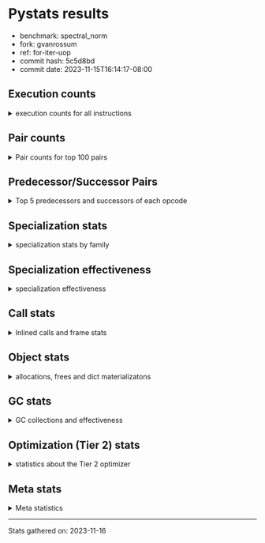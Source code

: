 
# Pystats results

- benchmark: spectral_norm
- fork: gvanrossum
- ref: for-iter-uop
- commit hash: 5c5d8bd
- commit date: 2023-11-15T16:14:17-08:00

## Execution counts

<details>
<summary> execution counts for all instructions </summary>

|Name | Count | Self | Cumulative | Miss ratio | 
|---|---:|---:|---:|---:|
| BINARY_OP_ADD_INT | 270,399,900 | 17.1% | 17.1% |  |
| LOAD_CONST | 216,736,240 | 13.7% | 30.9% |  |
| LOAD_FAST | 163,515,680 | 10.4% | 41.2% |  |
| LOAD_FAST_LOAD_FAST | 162,676,800 | 10.3% | 51.6% |  |
| BINARY_OP | 109,841,380 | 7.0% | 58.5% |  |
| STORE_FAST | 54,522,720 | 3.5% | 62.0% |  |
| FOR_ITER | 54,520,440 | 3.5% | 65.4% |  |
| JUMP_BACKWARD | 54,507,280 | 3.5% | 68.9% |  |
| STORE_FAST_STORE_FAST | 54,506,480 | 3.5% | 72.4% |  |
| UNPACK_SEQUENCE_TWO_TUPLE | 54,506,300 | 3.5% | 75.8% |  |
| CALL_PY_EXACT_ARGS | 54,503,840 | 3.5% | 79.3% | 0.3% |
| RETURN_VALUE | 54,500,960 | 3.5% | 82.7% |  |
| RESUME_CHECK | 54,500,820 | 3.5% | 86.2% |  |
| BINARY_OP_ADD_FLOAT | 54,100,720 | 3.4% | 89.6% | 0.8% |
| LOAD_GLOBAL_MODULE | 54,088,080 | 3.4% | 93.0% |  |
| BINARY_OP_MULTIPLY_INT | 54,079,980 | 3.4% | 96.5% |  |
| BINARY_OP_MULTIPLY_FLOAT | 52,463,760 | 3.3% | 99.8% | 0.0% |
| LOAD_GLOBAL_BUILTIN | 425,680 | 0.0% | 99.8% |  |
| CALL_BUILTIN_CLASS | 422,440 | 0.0% | 99.8% |  |
| FOR_ITER_RANGE | 420,180 | 0.0% | 99.9% |  |
| GET_ITER | 419,440 | 0.0% | 99.9% |  |
| PUSH_NULL | 416,400 | 0.0% | 99.9% |  |
| BUILD_TUPLE | 416,000 | 0.0% | 99.9% |  |
| LIST_APPEND | 416,000 | 0.0% | 100.0% |  |
| STORE_FAST_LOAD_FAST | 416,000 | 0.0% | 100.0% |  |
| SWAP | 9,600 | 0.0% | 100.0% |  |
| BUILD_LIST | 3,360 | 0.0% | 100.0% |  |
| LOAD_FAST_AND_CLEAR | 3,200 | 0.0% | 100.0% |  |
| CALL_LEN | 3,180 | 0.0% | 100.0% |  |
| CALL | 960 | 0.0% | 100.0% |  |
| LOAD_GLOBAL | 800 | 0.0% | 100.0% |  |
| LOAD_DEREF | 240 | 0.0% | 100.0% |  |
| UNPACK_SEQUENCE | 200 | 0.0% | 100.0% |  |
| LOAD_ATTR_MODULE | 180 | 0.0% | 100.0% |  |
| CALL_FUNCTION_EX | 160 | 0.0% | 100.0% |  |
| RESUME | 140 | 0.0% | 100.0% |  |
| LOAD_ATTR | 120 | 0.0% | 100.0% |  |
| NOP | 80 | 0.0% | 100.0% |  |
| POP_TOP | 80 | 0.0% | 100.0% |  |
| CALL_INTRINSIC_1 | 80 | 0.0% | 100.0% |  |
| COPY | 80 | 0.0% | 100.0% |  |
| COPY_FREE_VARS | 80 | 0.0% | 100.0% |  |
| LIST_EXTEND | 80 | 0.0% | 100.0% |  |
| LOAD_FAST_CHECK | 80 | 0.0% | 100.0% |  |
| BINARY_OP_SUBTRACT_FLOAT | 60 | 0.0% | 100.0% |  |


</details>

## Pair counts

<details>
<summary> Pair counts for top 100 pairs </summary>

|Pair | Count | Self | Cumulative | 
|---|---:|---:|---:|
| BINARY_OP_ADD_INT LOAD_CONST | 108,159,960 | 6.9% | 6.9% |
| LOAD_CONST BINARY_OP_ADD_INT | 108,159,920 | 6.9% | 13.7% |
| LOAD_FAST_LOAD_FAST BINARY_OP_ADD_INT | 108,159,920 | 6.9% | 20.6% |
| UNPACK_SEQUENCE_TWO_TUPLE STORE_FAST_STORE_FAST | 54,506,300 | 3.5% | 24.0% |
| CALL_PY_EXACT_ARGS RESUME_CHECK | 54,500,640 | 3.5% | 27.5% |
| BINARY_OP_ADD_FLOAT STORE_FAST | 54,092,880 | 3.4% | 30.9% |
| STORE_FAST JUMP_BACKWARD | 54,091,200 | 3.4% | 34.3% |
| JUMP_BACKWARD FOR_ITER | 54,090,460 | 3.4% | 37.8% |
| FOR_ITER UNPACK_SEQUENCE_TWO_TUPLE | 54,090,280 | 3.4% | 41.2% |
| LOAD_CONST BINARY_OP | 54,080,080 | 3.4% | 44.6% |
| BINARY_OP RETURN_VALUE | 54,080,020 | 3.4% | 48.1% |
| RETURN_VALUE LOAD_FAST | 54,080,000 | 3.4% | 51.5% |
| BINARY_OP LOAD_FAST | 54,080,000 | 3.4% | 54.9% |
| LOAD_CONST LOAD_FAST_LOAD_FAST | 54,080,000 | 3.4% | 58.3% |
| STORE_FAST_STORE_FAST LOAD_FAST | 54,080,000 | 3.4% | 61.8% |
| BINARY_OP_ADD_INT BINARY_OP | 54,080,000 | 3.4% | 65.2% |
| BINARY_OP_ADD_INT LOAD_FAST_LOAD_FAST | 54,079,980 | 3.4% | 68.6% |
| BINARY_OP_MULTIPLY_INT LOAD_CONST | 54,079,980 | 3.4% | 72.1% |
| RESUME_CHECK LOAD_CONST | 54,079,980 | 3.4% | 75.5% |
| LOAD_FAST BINARY_OP_ADD_INT | 54,079,960 | 3.4% | 78.9% |
| BINARY_OP_ADD_INT BINARY_OP_MULTIPLY_INT | 54,079,960 | 3.4% | 82.3% |
| LOAD_GLOBAL_MODULE LOAD_FAST_LOAD_FAST | 54,079,960 | 3.4% | 85.8% |
| LOAD_FAST LOAD_GLOBAL_MODULE | 54,079,920 | 3.4% | 89.2% |
| LOAD_FAST_LOAD_FAST CALL_PY_EXACT_ARGS | 54,079,920 | 3.4% | 92.6% |
| LOAD_FAST BINARY_OP_MULTIPLY_FLOAT | 52,463,620 | 3.3% | 96.0% |
| BINARY_OP_MULTIPLY_FLOAT BINARY_OP_ADD_FLOAT | 52,456,020 | 3.3% | 99.3% |
| BINARY_OP BINARY_OP_ADD_FLOAT | 1,644,700 | 0.1% | 99.4% |
| LOAD_FAST BINARY_OP | 1,637,260 | 0.1% | 99.5% |
| LOAD_GLOBAL_BUILTIN LOAD_FAST | 419,260 | 0.0% | 99.5% |
| CALL_BUILTIN_CLASS GET_ITER | 419,200 | 0.0% | 99.5% |
| LOAD_FAST CALL_BUILTIN_CLASS | 419,120 | 0.0% | 99.6% |
| JUMP_BACKWARD FOR_ITER_RANGE | 416,820 | 0.0% | 99.6% |
| GET_ITER FOR_ITER | 416,120 | 0.0% | 99.6% |
| PUSH_NULL LOAD_FAST_LOAD_FAST | 416,000 | 0.0% | 99.6% |
| RETURN_VALUE LIST_APPEND | 416,000 | 0.0% | 99.7% |
| FOR_ITER LOAD_FAST | 416,000 | 0.0% | 99.7% |
| LIST_APPEND JUMP_BACKWARD | 416,000 | 0.0% | 99.7% |
| LOAD_CONST STORE_FAST | 416,000 | 0.0% | 99.8% |
| LOAD_FAST RETURN_VALUE | 416,000 | 0.0% | 99.8% |
| LOAD_FAST_LOAD_FAST BUILD_TUPLE | 416,000 | 0.0% | 99.8% |
| STORE_FAST_LOAD_FAST PUSH_NULL | 416,000 | 0.0% | 99.8% |
| STORE_FAST_STORE_FAST LOAD_CONST | 416,000 | 0.0% | 99.9% |
| FOR_ITER_RANGE STORE_FAST_LOAD_FAST | 415,980 | 0.0% | 99.9% |
| BUILD_TUPLE CALL_PY_EXACT_ARGS | 415,960 | 0.0% | 99.9% |
| STORE_FAST LOAD_GLOBAL_BUILTIN | 415,960 | 0.0% | 99.9% |
| RESUME_CHECK LOAD_FAST | 415,960 | 0.0% | 100.0% |
| LOAD_FAST UNPACK_SEQUENCE_TWO_TUPLE | 415,920 | 0.0% | 100.0% |
| BINARY_OP BINARY_OP | 28,300 | 0.0% | 100.0% |
| LOAD_FAST_LOAD_FAST LOAD_FAST | 20,800 | 0.0% | 100.0% |
| FOR_ITER FOR_ITER | 13,840 | 0.0% | 100.0% |
| STORE_FAST LOAD_FAST_LOAD_FAST | 10,400 | 0.0% | 100.0% |
| STORE_FAST_STORE_FAST LOAD_FAST_LOAD_FAST | 10,400 | 0.0% | 100.0% |
| BINARY_OP STORE_FAST | 8,000 | 0.0% | 100.0% |
| BINARY_OP_ADD_FLOAT BINARY_OP | 7,840 | 0.0% | 100.0% |
| BINARY_OP_MULTIPLY_FLOAT BINARY_OP | 7,740 | 0.0% | 100.0% |
| LOAD_GLOBAL_BUILTIN LOAD_GLOBAL_BUILTIN | 6,320 | 0.0% | 100.0% |
| LOAD_GLOBAL_MODULE LOAD_GLOBAL_MODULE | 4,680 | 0.0% | 100.0% |
| GET_ITER LOAD_FAST_AND_CLEAR | 3,200 | 0.0% | 100.0% |
| BUILD_LIST SWAP | 3,200 | 0.0% | 100.0% |
| LOAD_FAST_AND_CLEAR SWAP | 3,200 | 0.0% | 100.0% |
| STORE_FAST RETURN_VALUE | 3,200 | 0.0% | 100.0% |
| SWAP BUILD_LIST | 3,200 | 0.0% | 100.0% |
| SWAP STORE_FAST | 3,200 | 0.0% | 100.0% |
| FOR_ITER_RANGE SWAP | 3,200 | 0.0% | 100.0% |
| RESUME_CHECK LOAD_GLOBAL_BUILTIN | 3,200 | 0.0% | 100.0% |
| SWAP FOR_ITER_RANGE | 3,180 | 0.0% | 100.0% |
| CALL_PY_EXACT_ARGS CALL_PY_EXACT_ARGS | 3,180 | 0.0% | 100.0% |
| CALL_BUILTIN_CLASS CALL_LEN | 3,160 | 0.0% | 100.0% |
| CALL_LEN CALL_BUILTIN_CLASS | 3,160 | 0.0% | 100.0% |
| LOAD_GLOBAL_MODULE LOAD_FAST | 3,140 | 0.0% | 100.0% |
| LOAD_FAST CALL_PY_EXACT_ARGS | 3,080 | 0.0% | 100.0% |
| RETURN_VALUE RETURN_VALUE | 1,680 | 0.0% | 100.0% |
| RETURN_VALUE STORE_FAST | 1,600 | 0.0% | 100.0% |
| RETURN_VALUE CALL_PY_EXACT_ARGS | 1,560 | 0.0% | 100.0% |
| STORE_FAST LOAD_GLOBAL_MODULE | 1,560 | 0.0% | 100.0% |
| RESUME_CHECK LOAD_GLOBAL_MODULE | 1,560 | 0.0% | 100.0% |
| FOR_ITER_RANGE STORE_FAST | 840 | 0.0% | 100.0% |
| LOAD_FAST CALL | 280 | 0.0% | 100.0% |
| PUSH_NULL CALL | 240 | 0.0% | 100.0% |
| LOAD_GLOBAL LOAD_GLOBAL_MODULE | 240 | 0.0% | 100.0% |
| STORE_FAST LOAD_GLOBAL | 240 | 0.0% | 100.0% |
| LOAD_ATTR_MODULE PUSH_NULL | 180 | 0.0% | 100.0% |
| PUSH_NULL LOAD_FAST | 160 | 0.0% | 100.0% |
| CALL GET_ITER | 160 | 0.0% | 100.0% |
| LOAD_DEREF PUSH_NULL | 160 | 0.0% | 100.0% |
| LOAD_GLOBAL LOAD_FAST | 160 | 0.0% | 100.0% |
| LOAD_GLOBAL LOAD_GLOBAL_BUILTIN | 160 | 0.0% | 100.0% |
| BINARY_OP BINARY_OP_MULTIPLY_FLOAT | 140 | 0.0% | 100.0% |
| CALL CALL_PY_EXACT_ARGS | 140 | 0.0% | 100.0% |
| GET_ITER FOR_ITER_RANGE | 120 | 0.0% | 100.0% |
| CALL CALL | 120 | 0.0% | 100.0% |
| CALL CALL_BUILTIN_CLASS | 120 | 0.0% | 100.0% |
| FOR_ITER UNPACK_SEQUENCE | 120 | 0.0% | 100.0% |
| LOAD_GLOBAL_MODULE LOAD_ATTR_MODULE | 120 | 0.0% | 100.0% |
| BINARY_OP BINARY_OP_ADD_INT | 100 | 0.0% | 100.0% |
| CALL STORE_FAST | 100 | 0.0% | 100.0% |
| LOAD_GLOBAL LOAD_GLOBAL | 100 | 0.0% | 100.0% |
| UNPACK_SEQUENCE STORE_FAST_STORE_FAST | 100 | 0.0% | 100.0% |
| UNPACK_SEQUENCE UNPACK_SEQUENCE_TWO_TUPLE | 100 | 0.0% | 100.0% |
| NOP LOAD_DEREF | 80 | 0.0% | 100.0% |


</details>

## Predecessor/Successor Pairs

<details>
<summary> Top 5 predecessors and successors of each opcode </summary>

### GET_ITER

<details>
<summary> Successors and predecessors for GET_ITER </summary>

|Predecessors | Count | Percentage | 
|---|---:|---:|
| CALL_BUILTIN_CLASS | 419,200 | 99.9% |
| CALL | 160 | 0.0% |
| LOAD_FAST | 80 | 0.0% |

|Successors | Count | Percentage | 
|---|---:|---:|
| FOR_ITER | 416,120 | 99.2% |
| LOAD_FAST_AND_CLEAR | 3,200 | 0.8% |
| FOR_ITER_RANGE | 120 | 0.0% |


</details>

### NOP

<details>
<summary> Successors and predecessors for NOP </summary>

|Predecessors | Count | Percentage | 
|---|---:|---:|
| POP_TOP | 80 | 100.0% |

|Successors | Count | Percentage | 
|---|---:|---:|
| LOAD_DEREF | 80 | 100.0% |


</details>

### POP_TOP

<details>
<summary> Successors and predecessors for POP_TOP </summary>

|Predecessors | Count | Percentage | 
|---|---:|---:|
| CALL | 80 | 100.0% |

|Successors | Count | Percentage | 
|---|---:|---:|
| NOP | 80 | 100.0% |


</details>

### PUSH_NULL

<details>
<summary> Successors and predecessors for PUSH_NULL </summary>

|Predecessors | Count | Percentage | 
|---|---:|---:|
| STORE_FAST_LOAD_FAST | 416,000 | 99.9% |
| LOAD_ATTR_MODULE | 180 | 0.0% |
| LOAD_DEREF | 160 | 0.0% |
| LOAD_ATTR | 60 | 0.0% |

|Successors | Count | Percentage | 
|---|---:|---:|
| LOAD_FAST_LOAD_FAST | 416,000 | 99.9% |
| CALL | 240 | 0.1% |
| LOAD_FAST | 160 | 0.0% |


</details>

### RETURN_VALUE

<details>
<summary> Successors and predecessors for RETURN_VALUE </summary>

|Predecessors | Count | Percentage | 
|---|---:|---:|
| BINARY_OP | 54,080,020 | 99.2% |
| LOAD_FAST | 416,000 | 0.8% |
| STORE_FAST | 3,200 | 0.0% |
| RETURN_VALUE | 1,680 | 0.0% |
| BINARY_OP_SUBTRACT_FLOAT | 60 | 0.0% |

|Successors | Count | Percentage | 
|---|---:|---:|
| LOAD_FAST | 54,080,000 | 99.2% |
| LIST_APPEND | 416,000 | 0.8% |
| RETURN_VALUE | 1,680 | 0.0% |
| STORE_FAST | 1,600 | 0.0% |
| CALL_PY_EXACT_ARGS | 1,560 | 0.0% |


</details>

### BINARY_OP

<details>
<summary> Successors and predecessors for BINARY_OP </summary>

|Predecessors | Count | Percentage | 
|---|---:|---:|
| LOAD_CONST | 54,080,080 | 49.2% |
| BINARY_OP_ADD_INT | 54,080,000 | 49.2% |
| LOAD_FAST | 1,637,260 | 1.5% |
| BINARY_OP | 28,300 | 0.0% |
| BINARY_OP_ADD_FLOAT | 7,840 | 0.0% |

|Successors | Count | Percentage | 
|---|---:|---:|
| RETURN_VALUE | 54,080,020 | 49.2% |
| LOAD_FAST | 54,080,000 | 49.2% |
| BINARY_OP_ADD_FLOAT | 1,644,700 | 1.5% |
| BINARY_OP | 28,300 | 0.0% |
| STORE_FAST | 8,000 | 0.0% |


</details>

### BUILD_LIST

<details>
<summary> Successors and predecessors for BUILD_LIST </summary>

|Predecessors | Count | Percentage | 
|---|---:|---:|
| SWAP | 3,200 | 95.2% |
| LOAD_CONST | 80 | 2.4% |
| LOAD_FAST | 80 | 2.4% |

|Successors | Count | Percentage | 
|---|---:|---:|
| SWAP | 3,200 | 95.2% |
| LOAD_DEREF | 80 | 2.4% |
| LOAD_GLOBAL | 40 | 1.2% |
| LOAD_GLOBAL_MODULE | 40 | 1.2% |


</details>

### BUILD_TUPLE

<details>
<summary> Successors and predecessors for BUILD_TUPLE </summary>

|Predecessors | Count | Percentage | 
|---|---:|---:|
| LOAD_FAST_LOAD_FAST | 416,000 | 100.0% |

|Successors | Count | Percentage | 
|---|---:|---:|
| CALL_PY_EXACT_ARGS | 415,960 | 100.0% |
| CALL | 40 | 0.0% |


</details>

### CALL

<details>
<summary> Successors and predecessors for CALL </summary>

|Predecessors | Count | Percentage | 
|---|---:|---:|
| LOAD_FAST | 280 | 29.2% |
| PUSH_NULL | 240 | 25.0% |
| CALL | 120 | 12.5% |
| LOAD_FAST_CHECK | 80 | 8.3% |
| LOAD_FAST_LOAD_FAST | 80 | 8.3% |

|Successors | Count | Percentage | 
|---|---:|---:|
| GET_ITER | 160 | 16.7% |
| CALL_PY_EXACT_ARGS | 140 | 14.6% |
| CALL | 120 | 12.5% |
| CALL_BUILTIN_CLASS | 120 | 12.5% |
| STORE_FAST | 100 | 10.4% |


</details>

### CALL_FUNCTION_EX

<details>
<summary> Successors and predecessors for CALL_FUNCTION_EX </summary>

|Predecessors | Count | Percentage | 
|---|---:|---:|
| CALL_INTRINSIC_1 | 80 | 50.0% |
| LOAD_FAST | 80 | 50.0% |

|Successors | Count | Percentage | 
|---|---:|---:|
| COPY_FREE_VARS | 80 | 50.0% |
| RESUME_CHECK | 60 | 37.5% |
| RESUME | 20 | 12.5% |


</details>

### CALL_INTRINSIC_1

<details>
<summary> Successors and predecessors for CALL_INTRINSIC_1 </summary>

|Predecessors | Count | Percentage | 
|---|---:|---:|
| LIST_EXTEND | 80 | 100.0% |

|Successors | Count | Percentage | 
|---|---:|---:|
| CALL_FUNCTION_EX | 80 | 100.0% |


</details>

### COPY

<details>
<summary> Successors and predecessors for COPY </summary>

|Predecessors | Count | Percentage | 
|---|---:|---:|
| LOAD_CONST | 80 | 100.0% |

|Successors | Count | Percentage | 
|---|---:|---:|
| STORE_FAST_STORE_FAST | 80 | 100.0% |


</details>

### COPY_FREE_VARS

<details>
<summary> Successors and predecessors for COPY_FREE_VARS </summary>

|Predecessors | Count | Percentage | 
|---|---:|---:|
| CALL_FUNCTION_EX | 80 | 100.0% |

|Successors | Count | Percentage | 
|---|---:|---:|
| RESUME_CHECK | 60 | 75.0% |
| RESUME | 20 | 25.0% |


</details>

### FOR_ITER

<details>
<summary> Successors and predecessors for FOR_ITER </summary>

|Predecessors | Count | Percentage | 
|---|---:|---:|
| JUMP_BACKWARD | 54,090,460 | 99.2% |
| GET_ITER | 416,120 | 0.8% |
| FOR_ITER | 13,840 | 0.0% |
| SWAP | 20 | 0.0% |

|Successors | Count | Percentage | 
|---|---:|---:|
| UNPACK_SEQUENCE_TWO_TUPLE | 54,090,280 | 99.2% |
| LOAD_FAST | 416,000 | 0.8% |
| FOR_ITER | 13,840 | 0.0% |
| UNPACK_SEQUENCE | 120 | 0.0% |
| JUMP_BACKWARD | 80 | 0.0% |


</details>

### JUMP_BACKWARD

<details>
<summary> Successors and predecessors for JUMP_BACKWARD </summary>

|Predecessors | Count | Percentage | 
|---|---:|---:|
| STORE_FAST | 54,091,200 | 99.2% |
| LIST_APPEND | 416,000 | 0.8% |
| FOR_ITER | 80 | 0.0% |

|Successors | Count | Percentage | 
|---|---:|---:|
| FOR_ITER | 54,090,460 | 99.2% |
| FOR_ITER_RANGE | 416,820 | 0.8% |


</details>

### LIST_APPEND

<details>
<summary> Successors and predecessors for LIST_APPEND </summary>

|Predecessors | Count | Percentage | 
|---|---:|---:|
| RETURN_VALUE | 416,000 | 100.0% |

|Successors | Count | Percentage | 
|---|---:|---:|
| JUMP_BACKWARD | 416,000 | 100.0% |


</details>

### LIST_EXTEND

<details>
<summary> Successors and predecessors for LIST_EXTEND </summary>

|Predecessors | Count | Percentage | 
|---|---:|---:|
| LOAD_DEREF | 80 | 100.0% |

|Successors | Count | Percentage | 
|---|---:|---:|
| CALL_INTRINSIC_1 | 80 | 100.0% |


</details>

### LOAD_ATTR

<details>
<summary> Successors and predecessors for LOAD_ATTR </summary>

|Predecessors | Count | Percentage | 
|---|---:|---:|
| LOAD_GLOBAL | 60 | 50.0% |
| LOAD_GLOBAL_MODULE | 60 | 50.0% |

|Successors | Count | Percentage | 
|---|---:|---:|
| PUSH_NULL | 60 | 50.0% |
| LOAD_ATTR_MODULE | 60 | 50.0% |


</details>

### LOAD_CONST

<details>
<summary> Successors and predecessors for LOAD_CONST </summary>

|Predecessors | Count | Percentage | 
|---|---:|---:|
| BINARY_OP_ADD_INT | 108,159,960 | 49.9% |
| BINARY_OP_MULTIPLY_INT | 54,079,980 | 25.0% |
| RESUME_CHECK | 54,079,980 | 25.0% |
| STORE_FAST_STORE_FAST | 416,000 | 0.2% |
| STORE_FAST | 80 | 0.0% |

|Successors | Count | Percentage | 
|---|---:|---:|
| BINARY_OP_ADD_INT | 108,159,920 | 49.9% |
| BINARY_OP | 54,080,080 | 25.0% |
| LOAD_FAST_LOAD_FAST | 54,080,000 | 25.0% |
| STORE_FAST | 416,000 | 0.2% |
| BUILD_LIST | 80 | 0.0% |


</details>

### LOAD_DEREF

<details>
<summary> Successors and predecessors for LOAD_DEREF </summary>

|Predecessors | Count | Percentage | 
|---|---:|---:|
| NOP | 80 | 33.3% |
| BUILD_LIST | 80 | 33.3% |
| RESUME_CHECK | 60 | 25.0% |
| RESUME | 20 | 8.3% |

|Successors | Count | Percentage | 
|---|---:|---:|
| PUSH_NULL | 160 | 66.7% |
| LIST_EXTEND | 80 | 33.3% |


</details>

### LOAD_FAST

<details>
<summary> Successors and predecessors for LOAD_FAST </summary>

|Predecessors | Count | Percentage | 
|---|---:|---:|
| RETURN_VALUE | 54,080,000 | 33.1% |
| BINARY_OP | 54,080,000 | 33.1% |
| STORE_FAST_STORE_FAST | 54,080,000 | 33.1% |
| LOAD_GLOBAL_BUILTIN | 419,260 | 0.3% |
| FOR_ITER | 416,000 | 0.3% |

|Successors | Count | Percentage | 
|---|---:|---:|
| BINARY_OP_ADD_INT | 54,079,960 | 33.1% |
| LOAD_GLOBAL_MODULE | 54,079,920 | 33.1% |
| BINARY_OP_MULTIPLY_FLOAT | 52,463,620 | 32.1% |
| BINARY_OP | 1,637,260 | 1.0% |
| CALL_BUILTIN_CLASS | 419,120 | 0.3% |


</details>

### LOAD_FAST_AND_CLEAR

<details>
<summary> Successors and predecessors for LOAD_FAST_AND_CLEAR </summary>

|Predecessors | Count | Percentage | 
|---|---:|---:|
| GET_ITER | 3,200 | 100.0% |

|Successors | Count | Percentage | 
|---|---:|---:|
| SWAP | 3,200 | 100.0% |


</details>

### LOAD_FAST_CHECK

<details>
<summary> Successors and predecessors for LOAD_FAST_CHECK </summary>

|Predecessors | Count | Percentage | 
|---|---:|---:|
| LOAD_FAST | 80 | 100.0% |

|Successors | Count | Percentage | 
|---|---:|---:|
| CALL | 80 | 100.0% |


</details>

### LOAD_FAST_LOAD_FAST

<details>
<summary> Successors and predecessors for LOAD_FAST_LOAD_FAST </summary>

|Predecessors | Count | Percentage | 
|---|---:|---:|
| LOAD_CONST | 54,080,000 | 33.2% |
| BINARY_OP_ADD_INT | 54,079,980 | 33.2% |
| LOAD_GLOBAL_MODULE | 54,079,960 | 33.2% |
| PUSH_NULL | 416,000 | 0.3% |
| STORE_FAST | 10,400 | 0.0% |

|Successors | Count | Percentage | 
|---|---:|---:|
| BINARY_OP_ADD_INT | 108,159,920 | 66.5% |
| CALL_PY_EXACT_ARGS | 54,079,920 | 33.2% |
| BUILD_TUPLE | 416,000 | 0.3% |
| LOAD_FAST | 20,800 | 0.0% |
| BINARY_OP | 80 | 0.0% |


</details>

### LOAD_GLOBAL

<details>
<summary> Successors and predecessors for LOAD_GLOBAL </summary>

|Predecessors | Count | Percentage | 
|---|---:|---:|
| STORE_FAST | 240 | 30.0% |
| LOAD_GLOBAL | 100 | 12.5% |
| LOAD_FAST | 80 | 10.0% |
| RESUME | 60 | 7.5% |
| LOAD_GLOBAL_MODULE | 60 | 7.5% |

|Successors | Count | Percentage | 
|---|---:|---:|
| LOAD_GLOBAL_MODULE | 240 | 30.0% |
| LOAD_FAST | 160 | 20.0% |
| LOAD_GLOBAL_BUILTIN | 160 | 20.0% |
| LOAD_GLOBAL | 100 | 12.5% |
| LOAD_ATTR | 60 | 7.5% |


</details>

### STORE_FAST

<details>
<summary> Successors and predecessors for STORE_FAST </summary>

|Predecessors | Count | Percentage | 
|---|---:|---:|
| BINARY_OP_ADD_FLOAT | 54,092,880 | 99.2% |
| LOAD_CONST | 416,000 | 0.8% |
| BINARY_OP | 8,000 | 0.0% |
| SWAP | 3,200 | 0.0% |
| RETURN_VALUE | 1,600 | 0.0% |

|Successors | Count | Percentage | 
|---|---:|---:|
| JUMP_BACKWARD | 54,091,200 | 99.2% |
| LOAD_GLOBAL_BUILTIN | 415,960 | 0.8% |
| LOAD_FAST_LOAD_FAST | 10,400 | 0.0% |
| RETURN_VALUE | 3,200 | 0.0% |
| LOAD_GLOBAL_MODULE | 1,560 | 0.0% |


</details>

### STORE_FAST_LOAD_FAST

<details>
<summary> Successors and predecessors for STORE_FAST_LOAD_FAST </summary>

|Predecessors | Count | Percentage | 
|---|---:|---:|
| FOR_ITER_RANGE | 415,980 | 100.0% |
| FOR_ITER | 20 | 0.0% |

|Successors | Count | Percentage | 
|---|---:|---:|
| PUSH_NULL | 416,000 | 100.0% |


</details>

### STORE_FAST_STORE_FAST

<details>
<summary> Successors and predecessors for STORE_FAST_STORE_FAST </summary>

|Predecessors | Count | Percentage | 
|---|---:|---:|
| UNPACK_SEQUENCE_TWO_TUPLE | 54,506,300 | 100.0% |
| UNPACK_SEQUENCE | 100 | 0.0% |
| COPY | 80 | 0.0% |

|Successors | Count | Percentage | 
|---|---:|---:|
| LOAD_FAST | 54,080,000 | 99.2% |
| LOAD_CONST | 416,000 | 0.8% |
| LOAD_FAST_LOAD_FAST | 10,400 | 0.0% |
| LOAD_GLOBAL | 40 | 0.0% |
| LOAD_GLOBAL_BUILTIN | 40 | 0.0% |


</details>

### SWAP

<details>
<summary> Successors and predecessors for SWAP </summary>

|Predecessors | Count | Percentage | 
|---|---:|---:|
| BUILD_LIST | 3,200 | 33.3% |
| LOAD_FAST_AND_CLEAR | 3,200 | 33.3% |
| FOR_ITER_RANGE | 3,200 | 33.3% |

|Successors | Count | Percentage | 
|---|---:|---:|
| BUILD_LIST | 3,200 | 33.3% |
| STORE_FAST | 3,200 | 33.3% |
| FOR_ITER_RANGE | 3,180 | 33.1% |
| FOR_ITER | 20 | 0.2% |


</details>

### UNPACK_SEQUENCE

<details>
<summary> Successors and predecessors for UNPACK_SEQUENCE </summary>

|Predecessors | Count | Percentage | 
|---|---:|---:|
| FOR_ITER | 120 | 60.0% |
| LOAD_FAST | 80 | 40.0% |

|Successors | Count | Percentage | 
|---|---:|---:|
| STORE_FAST_STORE_FAST | 100 | 50.0% |
| UNPACK_SEQUENCE_TWO_TUPLE | 100 | 50.0% |


</details>

### RESUME

<details>
<summary> Successors and predecessors for RESUME </summary>

|Predecessors | Count | Percentage | 
|---|---:|---:|
| CALL | 80 | 57.1% |
| CALL_FUNCTION_EX | 20 | 14.3% |
| COPY_FREE_VARS | 20 | 14.3% |
| CALL_PY_EXACT_ARGS | 20 | 14.3% |

|Successors | Count | Percentage | 
|---|---:|---:|
| LOAD_GLOBAL | 60 | 42.9% |
| LOAD_FAST | 40 | 28.6% |
| LOAD_CONST | 20 | 14.3% |
| LOAD_DEREF | 20 | 14.3% |


</details>

### BINARY_OP_ADD_FLOAT

<details>
<summary> Successors and predecessors for BINARY_OP_ADD_FLOAT </summary>

|Predecessors | Count | Percentage | 
|---|---:|---:|
| BINARY_OP_MULTIPLY_FLOAT | 52,456,020 | 97.0% |
| BINARY_OP | 1,644,700 | 3.0% |

|Successors | Count | Percentage | 
|---|---:|---:|
| STORE_FAST | 54,092,880 | 100.0% |
| BINARY_OP | 7,840 | 0.0% |


</details>

### BINARY_OP_ADD_INT

<details>
<summary> Successors and predecessors for BINARY_OP_ADD_INT </summary>

|Predecessors | Count | Percentage | 
|---|---:|---:|
| LOAD_CONST | 108,159,920 | 40.0% |
| LOAD_FAST_LOAD_FAST | 108,159,920 | 40.0% |
| LOAD_FAST | 54,079,960 | 20.0% |
| BINARY_OP | 100 | 0.0% |

|Successors | Count | Percentage | 
|---|---:|---:|
| LOAD_CONST | 108,159,960 | 40.0% |
| BINARY_OP | 54,080,000 | 20.0% |
| LOAD_FAST_LOAD_FAST | 54,079,980 | 20.0% |
| BINARY_OP_MULTIPLY_INT | 54,079,960 | 20.0% |


</details>

### BINARY_OP_MULTIPLY_FLOAT

<details>
<summary> Successors and predecessors for BINARY_OP_MULTIPLY_FLOAT </summary>

|Predecessors | Count | Percentage | 
|---|---:|---:|
| LOAD_FAST | 52,463,620 | 100.0% |
| BINARY_OP | 140 | 0.0% |

|Successors | Count | Percentage | 
|---|---:|---:|
| BINARY_OP_ADD_FLOAT | 52,456,020 | 100.0% |
| BINARY_OP | 7,740 | 0.0% |


</details>

### BINARY_OP_MULTIPLY_INT

<details>
<summary> Successors and predecessors for BINARY_OP_MULTIPLY_INT </summary>

|Predecessors | Count | Percentage | 
|---|---:|---:|
| BINARY_OP_ADD_INT | 54,079,960 | 100.0% |
| BINARY_OP | 20 | 0.0% |

|Successors | Count | Percentage | 
|---|---:|---:|
| LOAD_CONST | 54,079,980 | 100.0% |


</details>

### BINARY_OP_SUBTRACT_FLOAT

<details>
<summary> Successors and predecessors for BINARY_OP_SUBTRACT_FLOAT </summary>

|Predecessors | Count | Percentage | 
|---|---:|---:|
| LOAD_FAST | 40 | 66.7% |
| BINARY_OP | 20 | 33.3% |

|Successors | Count | Percentage | 
|---|---:|---:|
| RETURN_VALUE | 60 | 100.0% |


</details>

### CALL_BUILTIN_CLASS

<details>
<summary> Successors and predecessors for CALL_BUILTIN_CLASS </summary>

|Predecessors | Count | Percentage | 
|---|---:|---:|
| LOAD_FAST | 419,120 | 99.2% |
| CALL_LEN | 3,160 | 0.7% |
| CALL | 120 | 0.0% |
| LOAD_CONST | 40 | 0.0% |

|Successors | Count | Percentage | 
|---|---:|---:|
| GET_ITER | 419,200 | 99.2% |
| CALL_LEN | 3,160 | 0.7% |
| STORE_FAST | 60 | 0.0% |
| CALL | 20 | 0.0% |


</details>

### CALL_LEN

<details>
<summary> Successors and predecessors for CALL_LEN </summary>

|Predecessors | Count | Percentage | 
|---|---:|---:|
| CALL_BUILTIN_CLASS | 3,160 | 99.4% |
| CALL | 20 | 0.6% |

|Successors | Count | Percentage | 
|---|---:|---:|
| CALL_BUILTIN_CLASS | 3,160 | 99.4% |
| CALL | 20 | 0.6% |


</details>

### CALL_PY_EXACT_ARGS

<details>
<summary> Successors and predecessors for CALL_PY_EXACT_ARGS </summary>

|Predecessors | Count | Percentage | 
|---|---:|---:|
| LOAD_FAST_LOAD_FAST | 54,079,920 | 99.2% |
| BUILD_TUPLE | 415,960 | 0.8% |
| CALL_PY_EXACT_ARGS | 3,180 | 0.0% |
| LOAD_FAST | 3,080 | 0.0% |
| RETURN_VALUE | 1,560 | 0.0% |

|Successors | Count | Percentage | 
|---|---:|---:|
| RESUME_CHECK | 54,500,640 | 100.0% |
| CALL_PY_EXACT_ARGS | 3,180 | 0.0% |
| RESUME | 20 | 0.0% |


</details>

### FOR_ITER_RANGE

<details>
<summary> Successors and predecessors for FOR_ITER_RANGE </summary>

|Predecessors | Count | Percentage | 
|---|---:|---:|
| JUMP_BACKWARD | 416,820 | 99.2% |
| SWAP | 3,180 | 0.8% |
| GET_ITER | 120 | 0.0% |
| FOR_ITER | 60 | 0.0% |

|Successors | Count | Percentage | 
|---|---:|---:|
| STORE_FAST_LOAD_FAST | 415,980 | 99.0% |
| SWAP | 3,200 | 0.8% |
| STORE_FAST | 840 | 0.2% |
| LOAD_CONST | 80 | 0.0% |
| LOAD_GLOBAL | 40 | 0.0% |


</details>

### LOAD_ATTR_MODULE

<details>
<summary> Successors and predecessors for LOAD_ATTR_MODULE </summary>

|Predecessors | Count | Percentage | 
|---|---:|---:|
| LOAD_GLOBAL_MODULE | 120 | 66.7% |
| LOAD_ATTR | 60 | 33.3% |

|Successors | Count | Percentage | 
|---|---:|---:|
| PUSH_NULL | 180 | 100.0% |


</details>

### LOAD_GLOBAL_BUILTIN

<details>
<summary> Successors and predecessors for LOAD_GLOBAL_BUILTIN </summary>

|Predecessors | Count | Percentage | 
|---|---:|---:|
| STORE_FAST | 415,960 | 97.7% |
| LOAD_GLOBAL_BUILTIN | 6,320 | 1.5% |
| RESUME_CHECK | 3,200 | 0.8% |
| LOAD_GLOBAL | 160 | 0.0% |
| STORE_FAST_STORE_FAST | 40 | 0.0% |

|Successors | Count | Percentage | 
|---|---:|---:|
| LOAD_FAST | 419,260 | 98.5% |
| LOAD_GLOBAL_BUILTIN | 6,320 | 1.5% |
| LOAD_CONST | 60 | 0.0% |
| LOAD_GLOBAL | 40 | 0.0% |


</details>

### LOAD_GLOBAL_MODULE

<details>
<summary> Successors and predecessors for LOAD_GLOBAL_MODULE </summary>

|Predecessors | Count | Percentage | 
|---|---:|---:|
| LOAD_FAST | 54,079,920 | 100.0% |
| LOAD_GLOBAL_MODULE | 4,680 | 0.0% |
| STORE_FAST | 1,560 | 0.0% |
| RESUME_CHECK | 1,560 | 0.0% |
| LOAD_GLOBAL | 240 | 0.0% |

|Successors | Count | Percentage | 
|---|---:|---:|
| LOAD_FAST_LOAD_FAST | 54,079,960 | 100.0% |
| LOAD_GLOBAL_MODULE | 4,680 | 0.0% |
| LOAD_FAST | 3,140 | 0.0% |
| LOAD_ATTR_MODULE | 120 | 0.0% |
| BINARY_OP | 60 | 0.0% |


</details>

### RESUME_CHECK

<details>
<summary> Successors and predecessors for RESUME_CHECK </summary>

|Predecessors | Count | Percentage | 
|---|---:|---:|
| CALL_PY_EXACT_ARGS | 54,500,640 | 100.0% |
| CALL | 60 | 0.0% |
| CALL_FUNCTION_EX | 60 | 0.0% |
| COPY_FREE_VARS | 60 | 0.0% |

|Successors | Count | Percentage | 
|---|---:|---:|
| LOAD_CONST | 54,079,980 | 99.2% |
| LOAD_FAST | 415,960 | 0.8% |
| LOAD_GLOBAL_BUILTIN | 3,200 | 0.0% |
| LOAD_GLOBAL_MODULE | 1,560 | 0.0% |
| LOAD_DEREF | 60 | 0.0% |


</details>

### UNPACK_SEQUENCE_TWO_TUPLE

<details>
<summary> Successors and predecessors for UNPACK_SEQUENCE_TWO_TUPLE </summary>

|Predecessors | Count | Percentage | 
|---|---:|---:|
| FOR_ITER | 54,090,280 | 99.2% |
| LOAD_FAST | 415,920 | 0.8% |
| UNPACK_SEQUENCE | 100 | 0.0% |

|Successors | Count | Percentage | 
|---|---:|---:|
| STORE_FAST_STORE_FAST | 54,506,300 | 100.0% |


</details>


</details>

## Specialization stats

<details>
<summary> specialization stats by family </summary>

### BINARY_OP

<details>
<summary> specialization stats for BINARY_OP family </summary>

|Kind | Count | Ratio | 
|---|---:|---:|
|     deferred | 109,797,340 | 20.3% |
|          hit | 430,625,160 | 79.6% |
|         miss | 419,260 | 0.1% |

| | Count | Ratio | 
|---|---:|---:|
| Success | 8,200 | 18.6% |
| Failure | 35,840 | 81.4% |

|Failure kind | Count | Ratio | 
|---|---:|---:|
| floor divide | 13,400 | 37.4% |
| true divide different types | 13,400 | 37.4% |
| add different types | 7,840 | 21.9% |
| multiply different types | 1,200 | 3.3% |


</details>

### CALL

<details>
<summary> specialization stats for CALL family </summary>

|Kind | Count | Ratio | 
|---|---:|---:|
|     deferred | 368,934,881,474,191,029,740 | 671,640,379,728,010.5% |
|          hit | 54,760,920 | 99.7% |
|         miss | 168,540 | 0.3% |

| | Count | Ratio | 
|---|---:|---:|
| Success | 3,460 | 97.7% |
| Failure | 80 | 2.3% |

|Failure kind | Count | Ratio | 
|---|---:|---:|
| cfunc noargs | 60 | 75.0% |
| class no vectorcall | 20 | 25.0% |


</details>

### FOR_ITER

<details>
<summary> specialization stats for FOR_ITER family </summary>

|Kind | Count | Ratio | 
|---|---:|---:|
|     deferred | 54,506,540 | 99.2% |
|          hit | 420,180 | 0.8% |

| | Count | Ratio | 
|---|---:|---:|
| Success | 60 | 0.4% |
| Failure | 13,840 | 99.6% |

|Failure kind | Count | Ratio | 
|---|---:|---:|
| enumerate | 13,680 | 98.8% |
| zip | 160 | 1.2% |


</details>

### LOAD_ATTR

<details>
<summary> specialization stats for LOAD_ATTR family </summary>

|Kind | Count | Ratio | 
|---|---:|---:|
|     deferred | 60 | 20.0% |
|          hit | 180 | 60.0% |

| | Count | Ratio | 
|---|---:|---:|
| Success | 60 | 100.0% |
| Failure | 0 | 0.0% |


</details>

### LOAD_GLOBAL

<details>
<summary> specialization stats for LOAD_GLOBAL family </summary>

|Kind | Count | Ratio | 
|---|---:|---:|
|     deferred | 400 | 0.0% |
|          hit | 54,513,760 | 100.0% |

| | Count | Ratio | 
|---|---:|---:|
| Success | 400 | 100.0% |
| Failure | 0 | 0.0% |


</details>

### UNPACK_SEQUENCE

<details>
<summary> specialization stats for UNPACK_SEQUENCE family </summary>

|Kind | Count | Ratio | 
|---|---:|---:|
|     deferred | 100 | 0.0% |
|          hit | 54,506,300 | 100.0% |

| | Count | Ratio | 
|---|---:|---:|
| Success | 100 | 100.0% |
| Failure | 0 | 0.0% |


</details>


</details>

## Specialization effectiveness

<details>
<summary> specialization effectiveness </summary>

|Instructions | Count | Ratio | 
|---|---:|---:|
| Basic | 763,067,260 | 48.4% |
| Not specialized | 164,363,900 | 10.4% |
| Specialized hits | 649,327,320 | 41.2% |
| Specialized misses | 587,800 | 0.0% |

### Deferred by instruction

<details>
<summary> deferred by instruction </summary>

|Name | Count | Ratio | 
|---|---:|---:|
| CALL | 368,934,881,474,191,029,740 | 100.0% |
| BINARY_OP | 109,797,340 | 0.0% |
| FOR_ITER | 54,506,540 | 0.0% |
| LOAD_GLOBAL | 400 | 0.0% |
| UNPACK_SEQUENCE | 100 | 0.0% |
| LOAD_ATTR | 60 | 0.0% |
| BINARY_SLICE | 0 | 0.0% |
| STORE_SLICE | 0 | 0.0% |
| BINARY_OP_INPLACE_ADD_UNICODE | 0 | 0.0% |
| BINARY_SUBSCR | 0 | 0.0% |


</details>

### Misses by instruction

<details>
<summary> misses by instruction </summary>

|Name | Count | Ratio | 
|---|---:|---:|
| BINARY_OP_ADD_FLOAT | 416,080 | 70.8% |
| CALL_PY_EXACT_ARGS | 168,540 | 28.7% |
| BINARY_OP_MULTIPLY_FLOAT | 3,180 | 0.5% |
| GET_ITER | 0 | 0.0% |
| NOP | 0 | 0.0% |
| POP_TOP | 0 | 0.0% |
| PUSH_NULL | 0 | 0.0% |
| RETURN_VALUE | 0 | 0.0% |
| BUILD_LIST | 0 | 0.0% |
| BUILD_TUPLE | 0 | 0.0% |


</details>


</details>

## Call stats

<details>
<summary> Inlined calls and frame stats </summary>

| | Count | Ratio | 
|---|---:|---:|
| Calls to PyEval_EvalDefault | 0 | 0.0% |
| Calls to Python functions inlined | 54,500,960 | 100.0% |
| Calls via PyEval_EvalFrame (total) | 0 | 0.0% |
| Calls via PyEval_EvalFrame (vector) | 0 | 0.0% |
| Calls via PyEval_EvalFrame (generator) | 0 | 0.0% |
| Calls via PyEval_EvalFrame (legacy) | 0 | 0.0% |
| Calls via PyEval_EvalFrame (function vectorcall) | 0 | 0.0% |
| Calls via PyEval_EvalFrame (build class) | 0 | 0.0% |
| Calls via PyEval_EvalFrame (slot) | 0 | 0.0% |
| Calls via PyEval_EvalFrame (function ex) | 160 | 0.0% |
| Calls via PyEval_EvalFrame (api) | 0 | 0.0% |
| Calls via PyEval_EvalFrame (method) | 0 | 0.0% |
| Frame objects created | 0 | 0.0% |
| Frames pushed | 54,335,300 | 99.7% |


</details>

## Object stats

<details>
<summary> allocations, frees and dict materializatons </summary>

| | Count | Ratio | 
|---|---:|---:|
| Allocations from freelist | 56,733,460 | 20.9% |
| Frees to freelist | 56,736,720 |  |
| Allocations | 214,503,720 | 79.1% |
| Allocations to 512 bytes | 214,500,440 | 79.1% |
| Allocations to 4 kbytes | 3,280 | 0.0% |
| Allocations over 4 kbytes | 0 | 0.0% |
| Frees | 214,503,580 |  |
| New values | 0 |  |
| Interpreter increfs | 324,378,720 | 75.0% |
| Interpreter decrefs | 648,454,620 | 92.2% |
| Increfs | 108,080,800 | 25.0% |
| Decrefs | 55,238,560 | 7.8% |
| Materialize dict (on request) | 0 |  |
| Materialize dict (new key) | 0 |  |
| Materialize dict (too big) | 0 |  |
| Materialize dict (str subclass) | 0 |  |
| Dematerialize dict | 0 |  |
| Method cache hits | 33 |  |
| Method cache misses | 27 |  |
| Method cache collisions | 27 |  |
| Method cache dunder hits | 0 |  |
| Method cache dunder misses | 0 |  |


</details>

## GC stats

<details>
<summary> GC collections and effectiveness </summary>

|Generation | Collections | Objects collected | Object visits | 
|---:|---:|---:|---:|
| 0 | 0 | 0 | 0 |
| 1 | 0 | 0 | 0 |
| 2 | 0 | 0 | 0 |


</details>

## Optimization (Tier 2) stats

<details>
<summary> statistics about the Tier 2 optimizer </summary>

| | Count | Ratio | 
|---|---:|---:|
| Optimization attempts | 0 |  |
| Traces created | 0 |  |
| Trace stack overflow | 0 |  |
| Trace stack underflow | 0 |  |
| Trace too long | 0 |  |
| Trace too short | 0 |  |
| Inner loop found | 0 |  |
| Recursive call | 0 |  |
| Traces executed | 0 |  |
| Uops executed | 0 |  |

### Trace length histogram

<details>
<summary> trace length histogram </summary>

|Range | Count | Ratio | 
|---|---:|---:|
| <= 1 | 0 |  |


</details>

### Optimized trace length histogram

<details>
<summary> optimized trace length histogram </summary>

|Range | Count | Ratio | 
|---|---:|---:|
| <= 1 | 0 |  |


</details>

### Trace run length histogram

<details>
<summary> trace run length histogram </summary>

|Range | Count | Ratio | 
|---|---:|---:|
| <= 1 | 0 |  |


</details>

### Uop execution stats

<details>
<summary> uop execution stats </summary>


</details>

### Unsupported opcodes

<details>
<summary> unsupported opcodes </summary>


</details>


</details>

## Meta stats

<details>
<summary> Meta statistics </summary>

| | Count | 
|---|---:|
| Number of data files | 20 |


</details>

---
Stats gathered on: 2023-11-16
